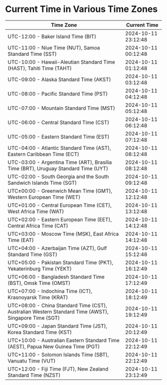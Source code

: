 # Current Time in Various Time Zones

| Time Zone | Current Time |
|-----------|--------------|
| UTC-12:00 - Baker Island Time (BIT) | 2024-10-11 23:12:48 |
| UTC-11:00 - Niue Time (NUT), Samoa Standard Time (SST) | 2024-10-11 00:12:48 |
| UTC-10:00 - Hawaii-Aleutian Standard Time (HAST), Tahiti Time (TAHT) | 2024-10-11 01:12:48 |
| UTC-09:00 - Alaska Standard Time (AKST) | 2024-10-11 03:12:48 |
| UTC-08:00 - Pacific Standard Time (PST) | 2024-10-11 04:12:48 |
| UTC-07:00 - Mountain Standard Time (MST) | 2024-10-11 05:12:48 |
| UTC-06:00 - Central Standard Time (CST) | 2024-10-11 06:12:48 |
| UTC-05:00 - Eastern Standard Time (EST) | 2024-10-11 07:12:48 |
| UTC-04:00 - Atlantic Standard Time (AST), Eastern Caribbean Time (ECT) | 2024-10-11 08:12:48 |
| UTC-03:00 - Argentina Time (ART), Brasília Time (BRT), Uruguay Standard Time (UYT) | 2024-10-11 08:12:48 |
| UTC-02:00 - South Georgia and the South Sandwich Islands Time (SGT) | 2024-10-11 09:12:48 |
| UTC±00:00 - Greenwich Mean Time (GMT), Western European Time (WET) | 2024-10-11 12:12:48 |
| UTC+01:00 - Central European Time (CET), West Africa Time (WAT) | 2024-10-11 13:12:48 |
| UTC+02:00 - Eastern European Time (EET), Central Africa Time (CAT) | 2024-10-11 14:12:48 |
| UTC+03:00 - Moscow Time (MSK), East Africa Time (EAT) | 2024-10-11 14:12:48 |
| UTC+04:00 - Azerbaijan Time (AZT), Gulf Standard Time (GST) | 2024-10-11 15:12:48 |
| UTC+05:00 - Pakistan Standard Time (PKT), Yekaterinburg Time (YEKT) | 2024-10-11 16:12:49 |
| UTC+06:00 - Bangladesh Standard Time (BST), Omsk Time (OMST) | 2024-10-11 17:12:49 |
| UTC+07:00 - Indochina Time (ICT), Krasnoyarsk Time (KRAT) | 2024-10-11 18:12:49 |
| UTC+08:00 - China Standard Time (CST), Australian Western Standard Time (AWST), Singapore Time (SGT) | 2024-10-11 19:12:49 |
| UTC+09:00 - Japan Standard Time (JST), Korea Standard Time (KST) | 2024-10-11 20:12:49 |
| UTC+10:00 - Australian Eastern Standard Time (AEST), Papua New Guinea Time (PGT) | 2024-10-11 22:12:49 |
| UTC+11:00 - Solomon Islands Time (SBT), Vanuatu Time (VUT) | 2024-10-11 22:12:49 |
| UTC+12:00 - Fiji Time (FJT), New Zealand Standard Time (NZST) | 2024-10-11 23:12:49 |
